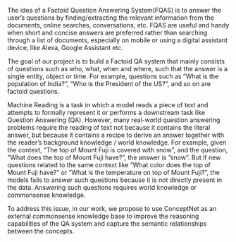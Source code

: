 The idea of a Factoid Question Answering System(FQAS) is to answer the user’s questions by finding/extracting the
relevant information from the documents, online searches, conversations, etc. FQAS are useful and handy when
short and concise answers are preferred rather than searching through a list of documents, especially on mobile or using a digital assistant device, like Alexa, Google Assistant etc.

The goal of our project is to build a Factoid QA system that mainly consists of questions such as who, what, when and where, such that the answer is a single entity, object or time. For example, questions such as ”What is the population of India?”, ”Who is the President of the US?”, and so on are factoid questions.

Machine Reading is a task in which a model reads a piece of text and attempts to formally represent it or performs a downstream task like Question Answering (QA). However, many real-world question answering problems require the
reading of text not because it contains the literal answer, but because it contains a recipe to derive an answer together with the reader’s background knowledge / world knowledge. For example, given the context, ”The top of Mount Fuji is covered with snow”, and the question, ”What does the top of Mount Fuji have?”, the answer is ”snow”. But if new questions related to the same context like ”What color does the top of Mount Fuji have?” or ”What is the temperature on top of Mount Fuji?”, the models fails to answer such questions because it is not directly present in the data. Answering such questions requires world knowledge or commonsense knowledge.

To address this issue, in our work, we propose to use ConceptNet as an external commonsense knowledge base to improve the reasoning capabilities of the QA system and capture the semantic relationships between the concepts. 
